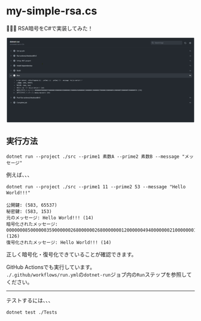 # my-simple-rsa.cs

🗼🗼🗼 RSA暗号をC#で実装してみた！  

![成果物](./docs/img/fruit.png)  

## 実行方法

```shell
dotnet run --project ./src --prime1 素数A --prime2 素数B --message "メッセージ"
```

例えば、、、  

```shell
dotnet run --project ./src --prime1 11 --prime2 53 --message "Hello World!!!"

公開鍵: (583, 65537)
秘密鍵: (583, 153)
元のメッセージ: Hello World!!! (14)
暗号化されたメッセージ: 000000085000000359000000268000000268000000012000000494000000021000000012000000027000000268000000342000000528000000528000000528 (126)
復号化されたメッセージ: Hello World!!! (14)
```

正しく暗号化・復号化できていることが確認できます。  

GitHub Actionsでも実行しています。  
`./.github/workflows/run.yml`の`dotnet-run`ジョブ内の`Run`ステップを参照してください。  

---

テストするには、、、  

```shell
dotnet test ./Tests
```
